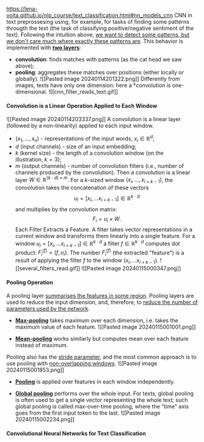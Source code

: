 https://lena-voita.github.io/nlp_course/text_classification.html#nn_models_cnn
CNN in text preprossesing using, for example, for tasks of finding some patterns througth the text (the task of classifying positive/negative sentiment of the text). 
Following the intuition above, <u>we want to detect some patterns, but we don't care much where exactly these patterns are</u>. This behavior is implemented with <u><b>two layers</u></b>:
- **convolution**: finds matches with patterns (as the cat head we saw above);
- **pooling**: aggregates these matches over positions (either locally or globally).
![[Pasted image 20240114201322.png]]
Differently from images, texts have only one dimension: here a *convolution is one-dimensional.
![[cnn_filter_reads_text.gif]]

#### Convolution is a Linear Operation Applied to Each Window
![[Pasted image 20240114203337.png]]
A convolution is a linear layer (followed by a non-linearity) applied to each input window.
- $(x_1, ... , x_n)$ - representations of the input words, $x_i\in \mathbb{R}^d$;
- $d$ (input channels) - size of an input embedding;
- $k$ (kernel size) - the length of a convolution window (on the illustration, $k=3$);
- $m$ (output channels) - number of convolution filters (i.e., number of channels produced by the convolution).
Then a convolution is a linear layer $W\in\mathbb{R}^{(k\cdot d)\times m}$. For a $k$-sized window $(x_i, ... , x_{i+k-1})$, the convolution takes the concatenation of these vectors
$$u_i = [x_i, \dots x_{i+k-1}]\in\mathbb{R}^{k\cdot d}$$
and multiplies by the convolution matrix:
$$F_i = u_i \times W.$$
Each Filter Extracts a Feature. A filter takes vector representations in a current window and transforms them linearly into a single feature. For a window $u_i = [x_i, \dots x_{i+k-1}]\in\mathbb{R}^{k\cdot d}$ a filter $f\in\mathbb{R}^{k\cdot d}$ computes dot product: $F_i^{(f)} = (f, u_i)$. The number $F_i^{(f)}$ (the extracted "feature") is a result of applying the filter $f$ to the window $(x_i, \dots x_{i+k-1})$.
![[several_filters_read.gif]]
![[Pasted image 20240115000347.png]]

#### Pooling Operation
A pooling layer <u>summarises the features in some region</u>. Pooling layers are used to reduce the input dimension, and, therefore, to <u>reduce the number of parameters used by the network</u>.

- <u><b>Max-pooling</u></b> takes maximum over each dimension, i.e. takes the maximum value of each feature.
![[Pasted image 20240115001001.png]]

- <u><b>Mean-pooling</u></b> works similarly but computes mean over each feature instead of maximum.

Pooling also has the <u>stride parameter</u>, and the most common approach is to use pooling with <u>non-overlapping windows</u>.
![[Pasted image 20240115001853.png]]

- <u><b>Pooling</u></b> is applied over features in each window independently.

- <u><b>Global pooling</u></b> performs over the whole input. For texts, global pooling is often used to get a single vector representing the whole text; such global pooling is called max-over-time pooling, where the "time" axis goes from the first input token to the last.
![[Pasted image 20240115002234.png]]

#### Convolutional Neural Networks for Text Classification
